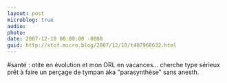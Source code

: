 ```yaml
---
layout: post
microblog: true
audio: 
photo: 
date: 2007-12-10 00:00:00 -0000
guid: http://xtof.micro.blog/2007/12/10/t487968632.html
---
```

#santé : otite en évolution et mon ORL en vacances... cherche type sérieux prêt à faire un perçage de tympan aka "parasynthèse" sans anesth.
